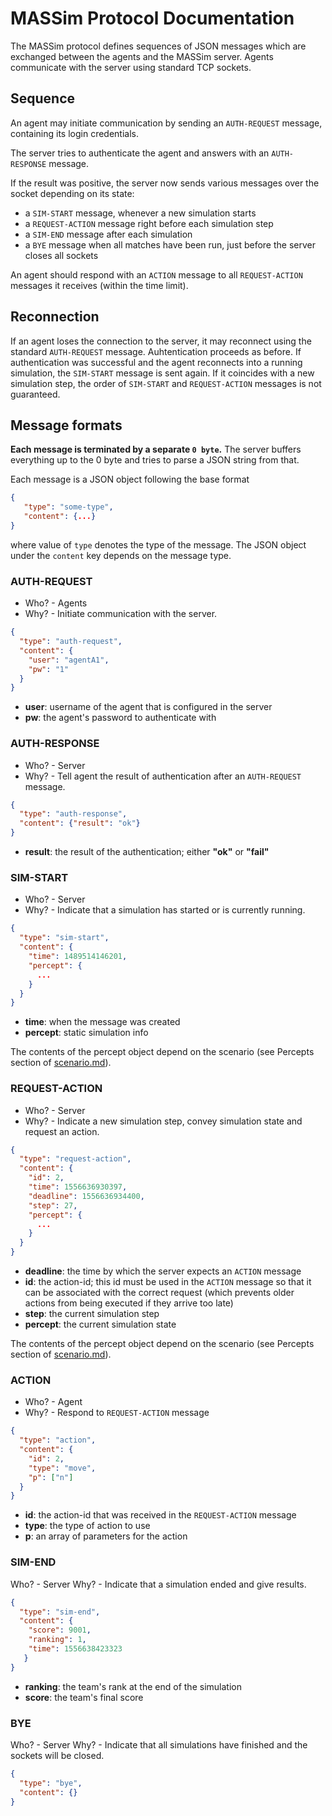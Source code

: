 # MASSim Protocol Documentation

The MASSim protocol defines sequences of JSON messages which are exchanged between the agents and the MASSim server. Agents communicate with the server using standard TCP sockets.

## Sequence

An agent may initiate communication by sending an `AUTH-REQUEST` message, containing its login credentials.

The server tries to authenticate the agent and answers with an `AUTH-RESPONSE` message.

If the result was positive, the server now sends various messages over the socket depending on its state:

* a `SIM-START` message, whenever a new simulation starts
* a `REQUEST-ACTION` message right before each simulation step
* a `SIM-END` message after each simulation
* a `BYE` message when all matches have been run, just before the server closes all sockets

An agent should respond with an `ACTION` message to all `REQUEST-ACTION` messages it receives (within the time limit).

## Reconnection

If an agent loses the connection to the server, it may reconnect using the standard `AUTH-REQUEST` message. Auhtentication proceeds as before. If authentication was successful and the agent reconnects into a running simulation, the `SIM-START` message is sent again. If it coincides with a new simulation step, the order of `SIM-START` and `REQUEST-ACTION` messages is not guaranteed.

## Message formats

__Each message is terminated by a separate `0 byte`.__ The server buffers everything up to the 0 byte and tries to parse a JSON string from that.

Each message is a JSON object following the base format

```json
{
   "type": "some-type",
   "content": {...}
}
```

where value of `type` denotes the type of the message. The JSON object under the `content` key depends on the message type.

### AUTH-REQUEST

* Who? - Agents
* Why? - Initiate communication with the server.

```json
{
  "type": "auth-request",
  "content": {
    "user": "agentA1",
    "pw": "1"
  }
}
```

* __user__: username of the agent that is configured in the server
* __pw__: the agent's password to authenticate with

### AUTH-RESPONSE

* Who? - Server
* Why? - Tell agent the result of authentication after an `AUTH-REQUEST` message.

```json
{
  "type": "auth-response",
  "content": {"result": "ok"}
}
```

* __result__: the result of the authentication; either __"ok"__ or __"fail"__

### SIM-START

* Who? - Server
* Why? - Indicate that a simulation has started or is currently running.

```json
{
  "type": "sim-start",
  "content": {
    "time": 1489514146201,
    "percept": {
      ...
    }
  }
}
```

* __time__: when the message was created
* __percept__: static simulation info

The contents of the percept object depend on the scenario (see Percepts section of [scenario.md](scenario.md)).

### REQUEST-ACTION

* Who? - Server
* Why? - Indicate a new simulation step, convey simulation state and request an action.

```json
{
  "type": "request-action",
  "content": {
    "id": 2,
    "time": 1556636930397,
    "deadline": 1556636934400,
    "step": 27,
    "percept": {
      ...
    }
  }
}
```

* __deadline__: the time by which the server expects an `ACTION` message
* __id__: the action-id; this id must be used in the `ACTION` message so that it can be associated with the correct request (which prevents older actions from being executed if they arrive too late)
* __step__: the current simulation step
* __percept__: the current simulation state

The contents of the percept object depend on the scenario (see Percepts section of [scenario.md](scenario.md)).

### ACTION

* Who? - Agent
* Why? - Respond to `REQUEST-ACTION` message

```json
{
  "type": "action",
  "content": {
    "id": 2,
    "type": "move",
    "p": ["n"]
  }
}
```

* __id__: the action-id that was received in the `REQUEST-ACTION` message
* __type__: the type of action to use
* __p__: an array of parameters for the action

### SIM-END

Who? - Server
Why? - Indicate that a simulation ended and give results.

```json
{
  "type": "sim-end",
  "content": {
    "score": 9001,
    "ranking": 1,
    "time": 1556638423323
   }
}
```

* __ranking__: the team's rank at the end of the simulation
* __score__: the team's final score

### BYE

Who? - Server
Why? - Indicate that all simulations have finished and the sockets will be closed.

```json
{
  "type": "bye",
  "content": {}
}
```
